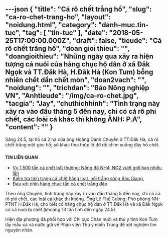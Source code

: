 ---json
{
    "title": "Cá rô chết trắng hồ",
    "slug": "ca-ro-chet-trang-ho",
    "layout": "noidung.html",
    "category": "danh-muc.tin-tuc",
    "tag": [
        "tin-tuc"
    ],
    "date": "2018-05-25T17:00:00.000Z",
    "draft": false,
    "tieude": "Cá rô chết trắng hồ",
    "doan gioi thieu": "",
    "doangioithieu": "Những ngày qua xảy ra hiện tượng cá nuôi của hàng chục hộ dân ở xã Đăk Ngọk và TT.Đăk Hà, H.Đăk Hà (Kon Tum) bỗng nhiên chết dần chết mòn",
    "doan2vach": "",
    "noidung": "",
    "trichdan": "Báo Nông nghiệp VN",
    "Anhtieude": "/img/ca-ro-chet.jpg",
    "tacgia": "Jay",
    "chuthichhinh": "Tình trạng này xảy ra vào đầu tháng 5 đến nay, chỉ có cá rô phi chết, các loài cá khác thì không ẢNH: P.A",
    "__content__": ""
}
---
<p><span style="font-size:14px">S&aacute;ng 24.5, tại hồ c&aacute; 2 ha của &ocirc;ng Ho&agrave;ng Danh Chuyền ở TT.Đăk H&agrave;, c&aacute; r&ocirc; chết trắng một g&oacute;c hồ; số kh&aacute;c thoi th&oacute;p lờ đờ rồi ch&igrave;m xuống đ&aacute;y hồ chết.</span></p>

<h3><span style="font-size:14px">TIN LI&Ecirc;N QUAN</span></h3>

<ul>
	<li><span style="font-size:14px"><a href="https://thanhnien.vn/thoi-su/vu-1500-tan-ca-chet-bat-thuong-nong-do-nh4-no2-vuot-gioi-han-nhieu-lan-965457.html" rel="" title="Vụ 1.500 tấn cá chết bất thường: Nồng độ NH4, NO2 vượt giới hạn nhiều lần">Vụ 1.500 tấn c&aacute; chết bất thường: Nồng độ NH4, NO2 vượt giới hạn nhiều lần</a></span></li>
	<li><span style="font-size:14px"><a href="https://thanhnien.vn/thoi-su/kiem-tra-tinh-trang-ca-chet-hang-loat-noi-trang-song-bau-giang-957932.html" rel="" title="Kiểm tra tình trạng cá chết hàng loạt, nổi trắng sông Bàu Giang  ​">Kiểm tra t&igrave;nh trạng c&aacute; chết h&agrave;ng loạt, nổi trắng s&ocirc;ng B&agrave;u Giang ​</a></span></li>
	<li><span style="font-size:14px"><a href="https://thanhnien.vn/thoi-su/dau-xot-nhin-hang-chuc-tan-ca-chet-trang-dap-957327.html" rel="" title="Đau xót nhìn hàng chục tấn cá chết trắng đập">Đau x&oacute;t nh&igrave;n h&agrave;ng chục tấn c&aacute; chết trắng đập</a></span></li>
</ul>

<p><span style="font-size:14px">Theo &ocirc;ng Chuyền, t&igrave;nh trạng n&agrave;y xảy ra v&agrave;o đầu th&aacute;ng 5 đến nay, chỉ c&oacute; c&aacute; r&ocirc; phi chết, c&aacute;c lo&agrave;i c&aacute; kh&aacute;c th&igrave; kh&ocirc;ng. &Ocirc;ng L&ecirc; Thế Cương, Ph&oacute; ph&ograve;ng NN-PTNT H.Đăk H&agrave;, cho biết c&oacute; h&agrave;ng chục hộ d&acirc;n ở TT.Đăk H&agrave; v&agrave; x&atilde; Đăk Ngọk c&oacute; c&aacute; nu&ocirc;i bị chết (khoảng 13 tấn t&iacute;nh đến ng&agrave;y 24.5).</span></p>

<p><span style="font-size:14px">Hiện địa phương đ&atilde; phối hợp với Chi cục Chăn nu&ocirc;i v&agrave; th&uacute; y tỉnh Kon Tum lấy mẫu c&aacute; v&agrave; nước gửi về Ph&acirc;n viện Th&uacute; y miền Trung để x&eacute;t nghiệm t&igrave;m nguy&ecirc;n nh&acirc;n.</span></p>
